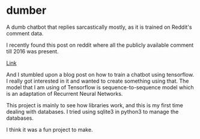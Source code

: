 # dumber
A dumb chatbot that replies sarcastically mostly, as it is trained on Reddit's comment data.

I recently found this post on reddit where all the publicly available comment till 2016 was present.

[Link](https://www.reddit.com/r/datasets/comments/3bxlg7/i_have_every_publicly_available_reddit_comment/)

And I stumbled upon a blog post on how to train a chatbot using tensorflow. I really got interested in it and wanted to create something using that. 
The model that I am using of Tensorflow is sequence-to-sequence model which is an adaptation of Recurrent Neural Networks.

This project is mainly to see how libraries work, and this is my first time dealing with databases. I tried using sqlite3 in python3 to manage the databases. 

I think it was a fun project to make.
